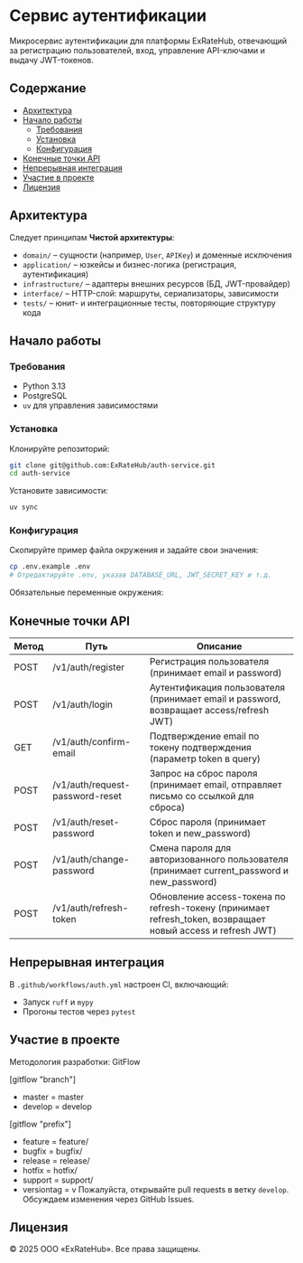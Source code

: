 # Сервис аутентификации

Микросервис аутентификации для платформы ExRateHub, отвечающий за регистрацию пользователей, вход, управление API-ключами и выдачу JWT-токенов.

## Содержание

- [Архитектура](#архитектура)
- [Начало работы](#начало-работы)
  - [Требования](#требования)
  - [Установка](#установка)
  - [Конфигурация](#конфигурация)
- [Конечные точки API](#конечные-точки-api)
- [Непрерывная интеграция](#непрерывная-интеграция)
- [Участие в проекте](#участие-в-проекте)
- [Лицензия](#лицензия)

## Архитектура

Следует принципам **Чистой архитектуры**:

- `domain/` – сущности (например, `User`, `APIKey`) и доменные исключения  
- `application/` – юзкейсы и бизнес-логика (регистрация, аутентификация)  
- `infrastructure/` – адаптеры внешних ресурсов (БД, JWT-провайдер)  
- `interface/` – HTTP-слой: маршруты, сериализаторы, зависимости  
- `tests/` – юнит- и интеграционные тесты, повторяющие структуру кода  

## Начало работы

### Требования

- Python 3.13  
- PostgreSQL  
- `uv` для управления зависимостями  

### Установка

Клонируйте репозиторий:

```bash
git clone git@github.com:ExRateHub/auth-service.git
cd auth-service
```

Установите зависимости:

```bash
uv sync
```

### Конфигурация

Скопируйте пример файла окружения и задайте свои значения:

```bash
cp .env.example .env
# Отредактируйте .env, указав DATABASE_URL, JWT_SECRET_KEY и т.д.
```

Обязательные переменные окружения:


## Конечные точки API

| Метод | Путь                          | Описание                                                                                       |
|-------|-------------------------------|------------------------------------------------------------------------------------------------|
| POST  | /v1/auth/register           | Регистрация пользователя (принимает email и password)                                       |
| POST  | /v1/auth/login              | Аутентификация пользователя (принимает email и password, возвращает access/refresh JWT)     |
| GET   | /v1/auth/confirm-email      | Подтверждение email по токену подтверждения (параметр token в query)                         |
| POST  | /v1/auth/request-password-reset | Запрос на сброс пароля (принимает email, отправляет письмо со ссылкой для сброса)        |
| POST  | /v1/auth/reset-password     | Сброс пароля (принимает token и new_password)                                              |
| POST  | /v1/auth/change-password    | Смена пароля для авторизованного пользователя (принимает current_password и new_password)  |
| POST  | /v1/auth/refresh-token      | Обновление access-токена по refresh-токену (принимает refresh_token, возвращает новый access и refresh JWT)  |


## Непрерывная интеграция

В `.github/workflows/auth.yml` настроен CI, включающий:

- Запуск `ruff` и `mypy`  
- Прогоны тестов через `pytest`  

## Участие в проекте

Методология разработки: GitFlow

[gitflow "branch"]
* master = master
* develop = develop

[gitflow "prefix"]
* feature = feature/
* bugfix = bugfix/
* release = release/
* hotfix = hotfix/
* support = support/
* versiontag = v
Пожалуйста, открывайте pull requests в ветку `develop`. Обсуждаем изменения через GitHub Issues.

## Лицензия

© 2025 ООО «ExRateHub». Все права защищены.
